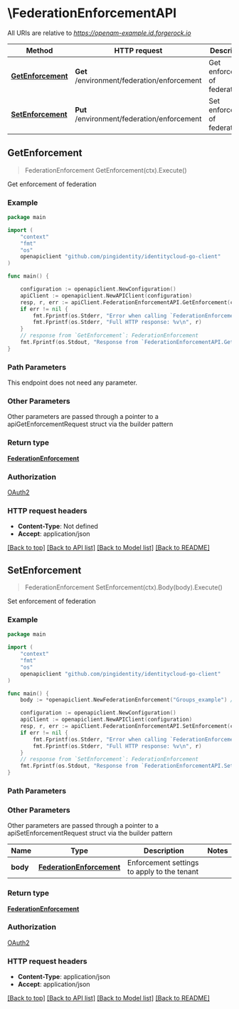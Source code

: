 # \FederationEnforcementAPI

All URIs are relative to *https://openam-example.id.forgerock.io*

Method | HTTP request | Description
------------- | ------------- | -------------
[**GetEnforcement**](FederationEnforcementAPI.md#GetEnforcement) | **Get** /environment/federation/enforcement | Get enforcement of federation
[**SetEnforcement**](FederationEnforcementAPI.md#SetEnforcement) | **Put** /environment/federation/enforcement | Set enforcement of federation



## GetEnforcement

> FederationEnforcement GetEnforcement(ctx).Execute()

Get enforcement of federation



### Example

```go
package main

import (
    "context"
    "fmt"
    "os"
    openapiclient "github.com/pingidentity/identitycloud-go-client"
)

func main() {

    configuration := openapiclient.NewConfiguration()
    apiClient := openapiclient.NewAPIClient(configuration)
    resp, r, err := apiClient.FederationEnforcementAPI.GetEnforcement(context.Background()).Execute()
    if err != nil {
        fmt.Fprintf(os.Stderr, "Error when calling `FederationEnforcementAPI.GetEnforcement``: %v\n", err)
        fmt.Fprintf(os.Stderr, "Full HTTP response: %v\n", r)
    }
    // response from `GetEnforcement`: FederationEnforcement
    fmt.Fprintf(os.Stdout, "Response from `FederationEnforcementAPI.GetEnforcement`: %v\n", resp)
}
```

### Path Parameters

This endpoint does not need any parameter.

### Other Parameters

Other parameters are passed through a pointer to a apiGetEnforcementRequest struct via the builder pattern


### Return type

[**FederationEnforcement**](FederationEnforcement.md)

### Authorization

[OAuth2](../README.md#OAuth2)

### HTTP request headers

- **Content-Type**: Not defined
- **Accept**: application/json

[[Back to top]](#) [[Back to API list]](../README.md#documentation-for-api-endpoints)
[[Back to Model list]](../README.md#documentation-for-models)
[[Back to README]](../README.md)


## SetEnforcement

> FederationEnforcement SetEnforcement(ctx).Body(body).Execute()

Set enforcement of federation



### Example

```go
package main

import (
    "context"
    "fmt"
    "os"
    openapiclient "github.com/pingidentity/identitycloud-go-client"
)

func main() {
    body := *openapiclient.NewFederationEnforcement("Groups_example") // FederationEnforcement | Enforcement settings to apply to the tenant

    configuration := openapiclient.NewConfiguration()
    apiClient := openapiclient.NewAPIClient(configuration)
    resp, r, err := apiClient.FederationEnforcementAPI.SetEnforcement(context.Background()).Body(body).Execute()
    if err != nil {
        fmt.Fprintf(os.Stderr, "Error when calling `FederationEnforcementAPI.SetEnforcement``: %v\n", err)
        fmt.Fprintf(os.Stderr, "Full HTTP response: %v\n", r)
    }
    // response from `SetEnforcement`: FederationEnforcement
    fmt.Fprintf(os.Stdout, "Response from `FederationEnforcementAPI.SetEnforcement`: %v\n", resp)
}
```

### Path Parameters



### Other Parameters

Other parameters are passed through a pointer to a apiSetEnforcementRequest struct via the builder pattern


Name | Type | Description  | Notes
------------- | ------------- | ------------- | -------------
 **body** | [**FederationEnforcement**](FederationEnforcement.md) | Enforcement settings to apply to the tenant | 

### Return type

[**FederationEnforcement**](FederationEnforcement.md)

### Authorization

[OAuth2](../README.md#OAuth2)

### HTTP request headers

- **Content-Type**: application/json
- **Accept**: application/json

[[Back to top]](#) [[Back to API list]](../README.md#documentation-for-api-endpoints)
[[Back to Model list]](../README.md#documentation-for-models)
[[Back to README]](../README.md)

